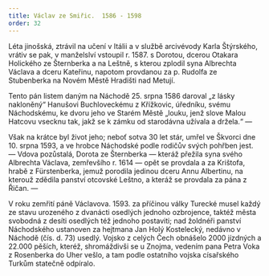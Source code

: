 ```yaml
---
title: Václav ze Smiřic.  1586 - 1598
order: 32
---
```

Léta jinošská, ztrávil na učení v Itálii a v službě arcivévody Karla Štýrského, vrátiv se pak, v manželslví vstoupil r. 1587. s Dorotou, dcerou Otakara Holického ze Šternberka a na Leštně, s kterou zplodil syna Albrechta Václava a dceru Kateřinu, napotom provdanou za p. Rudolfa ze Stubenberka na Novém Městě Hradišti nad Metují.

Tento pán listem daným na Náchodě 25. srpna 1586 daroval „z lásky nakloněný“ Hanušovi Buchloveckému z Křížkovic, úředníku, svému Náchodskému, ke dvoru jeho ve Starém Městě „louku, jenž slove Malou Hatcovu vsecknu tak, jakž se k zámku od starodávna užívala a držela.“ —

Však na krátce byl život jeho; neboť sotva 30 let stár, umřel ve Škvorci dne 10. srpna 1593, a ve hrobce Náchodské podle rodičův svých pohřben jest. — Vdova pozůstalá, Dorota ze Šternberka — kteráž přežila syna svého Albrechta Václava, zemřevšího r. 1614 — opět se provdala a za Krištofa, hrabě z Fürstenberka, jemuž porodila jedinou dceru Annu Albertinu, na kterouž zdědila panství otcovské Leštno, a kteráž se provdala za pána z Řičan. —

V roku zemřití páně Václavova. 1593. za příčinou války Turecké musel každý ze stavu urozeného z dvanácti osedlých jednoho ozbrojence, taktéž města svobodná z desíti osedlých též jednoho postaviti; nad žoldnéři panství Náchodského ustanoven za hejtmana Jan Holý Kostelecký, nedávno v Náchodě (čís. d. 73) usedlý. Vojsko z celých Čech obnášelo 2000 jízdných a 22.000 pěších, kteréž, shromáždivši se u Znojma, vedením pana Petra Voka z Rosenberka do Uher vešlo, a tam podle ostatního vojska císařského Turkům statečně odpíralo.


